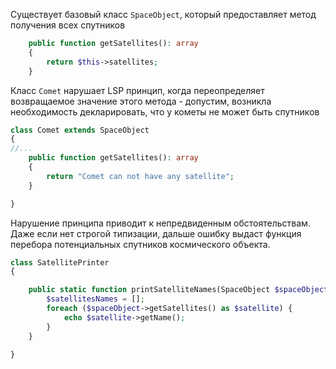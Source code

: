 Существует базовый класс ```SpaceObject```, который 
предоставляет метод получения всех спутников 
```php
    public function getSatellites(): array
    {
        return $this->satellites;
    }
```

Класс ```Comet``` нарушает LSP принцип, когда переопределяет
возвращаемое значение этого метода - допустим, возникла 
необходимость декларировать, что у кометы не может быть спутников

```php
class Comet extends SpaceObject
{
//...
    public function getSatellites(): array
    {
        return "Comet can not have any satellite";
    }

}
```

Нарушение принципа приводит к непредвиденным обстоятельствам.
Даже если нет строгой типизации, дальше ошибку выдаст функция
перебора потенциальных спутников космического объекта.

```php
class SatellitePrinter
{

    public static function printSatelliteNames(SpaceObject $spaceObject) {
        $satellitesNames = [];
        foreach ($spaceObject->getSatellites() as $satellite) {
            echo $satellite->getName();
        }
    }

}
```